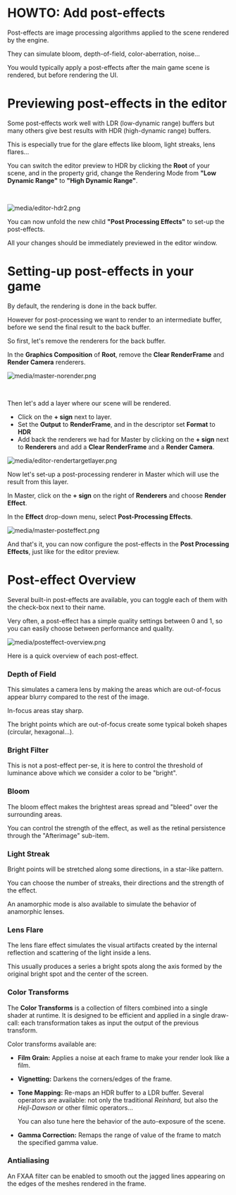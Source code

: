 # HOWTO: Add post-effects

Post-effects are image processing algorithms applied to the scene rendered by the engine.

They can simulate bloom, depth-of-field, color-aberration, noise...

You would typically apply a post-effects after the main game scene is rendered, but before rendering the UI.

# Previewing post-effects in the editor

Some post-effects work well with LDR (low-dynamic range) buffers but many others give best results with HDR (high-dynamic range) buffers.

This is especially true for the glare effects like bloom, light streaks, lens flares...

You can switch the editor preview to HDR by clicking the **Root** of your scene, and in the property grid, change the Rendering Mode from **"Low Dynamic Range"** to **"High Dynamic Range"**.

 

![media/editor-hdr2.png](media/editor-hdr2.png) 

You can now unfold the new child **"Post Processing Effects"** to set-up the post-effects.

All your changes should be immediately previewed in the editor window.

# Setting-up post-effects in your game

By default, the rendering is done in the back buffer.

However for post-processing we want to render to an intermediate buffer, before we send the final result to the back buffer.

So first, let's remove the renderers for the back buffer.

In the **Graphics Composition** of **Root**, remove the **Clear RenderFrame** and **Render Camera** renderers.

![media/master-norender.png](media/master-norender.png) 

 

Then let's add a layer where our scene will be rendered.

- Click on the **+ sign** next to layer.
- Set the **Output** to **RenderFrame**, and in the descriptor set **Format** to **HDR**
- Add back the renderers we had for Master by clicking on the **+ sign** next to **Renderers** and add a **Clear RenderFrame** and a **Render Camera**.

![media/editor-rendertargetlayer.png](media/editor-rendertargetlayer.png) 

Now let's set-up a post-processing renderer in Master which will use the result from this layer.

In Master, click on the **+ sign** on the right of **Renderers** and choose **Render Effect**. 

In the **Effect** drop-down menu, select **Post-Processing Effects**.

![media/master-posteffect.png](media/master-posteffect.png) 

And that's it, you can now configure the post-effects in the **Post Processing Effects**, just like for the editor preview.

# Post-effect Overview

Several built-in post-effects are available, you can toggle each of them with the check-box next to their name.

Very often, a post-effect has a simple quality settings between 0 and 1, so you can easily choose between performance and quality.

![media/posteffect-overview.png](media/posteffect-overview.png) 

Here is a quick overview of each post-effect.

### Depth of Field

This simulates a camera lens by making the areas which are out-of-focus appear blurry compared to the rest of the image.

In-focus areas stay sharp.

The bright points which are out-of-focus create some typical bokeh shapes (circular, hexagonal...).

### Bright Filter

This is not a post-effect per-se, it is here to control the threshold of luminance above which we consider a color to be "bright".

### Bloom

The bloom effect makes the brightest areas spread and "bleed" over the surrounding areas. 

You can control the strength of the effect, as well as the retinal persistence through the "Afterimage" sub-item.

### Light Streak

Bright points will be stretched along some directions, in a star-like pattern.

You can choose the number of streaks, their directions and the strength of the effect. 

An anamorphic mode is also available to simulate the behavior of anamorphic lenses.

### Lens Flare

The lens flare effect simulates the visual artifacts created by the internal reflection and scattering of the light inside a lens. 

This usually produces a series a bright spots along the axis formed by the original bright spot and the center of the screen.

### Color Transforms

The **Color Transforms** is a collection of filters combined into a single shader at runtime. It is designed to be efficient and applied in a single draw-call: each transformation takes as input the output of the previous transform.

Color transforms available are:

- **Film Grain:** Applies a noise at each frame to make your render look like a film.
- **Vignetting:** Darkens the corners/edges of the frame.
- **Tone Mapping:** Re-maps an HDR buffer to a LDR buffer. Several operators are available: not only the traditional *Reinhard,* but also the *Hejl-Dawson* or other filmic operators...
  
  You can also tune here the behavior of the auto-exposure of the scene.
- **Gamma Correction:** Remaps the range of value of the frame to match the specified gamma value. 

### Antialiasing

An FXAA filter can be enabled to smooth out the jagged lines appearing on the edges of the meshes rendered in the frame.

 

